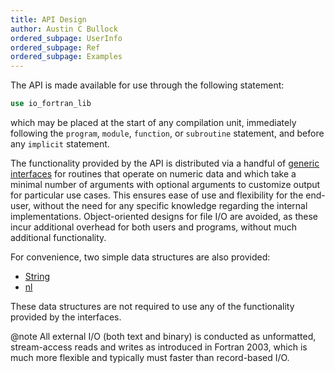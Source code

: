 ```yaml
---
title: API Design
author: Austin C Bullock
ordered_subpage: UserInfo
ordered_subpage: Ref
ordered_subpage: Examples
---
```


The API is made available for use through the following statement:

```fortran
use io_fortran_lib
```

which may be placed at the start of any compilation unit, immediately following the `program`, `module`, `function`, or `subroutine` statement, and before any `implicit` statement.

The functionality provided by the API is distributed via a handful of [generic interfaces](../lists/procedures.html) for routines that operate on numeric data and which take a minimal number of arguments with optional arguments to customize output for particular use cases. This ensures ease of use and flexibility for the end-user, without the need for any specific knowledge regarding the internal implementations. Object-oriented designs for file I/O are avoided, as these incur additional overhead for both users and programs, without much additional functionality.

For convenience, two simple data structures are also provided:

* [String](../type/string.html)
* [nl](../module/io_fortran_lib.html#variable-nl)

These data structures are not required to use any of the functionality provided by the interfaces.

@note All external I/O (both text and binary) is conducted as unformatted, stream-access reads and writes as introduced in Fortran 2003, which is much more flexible and typically must faster than record-based I/O.
